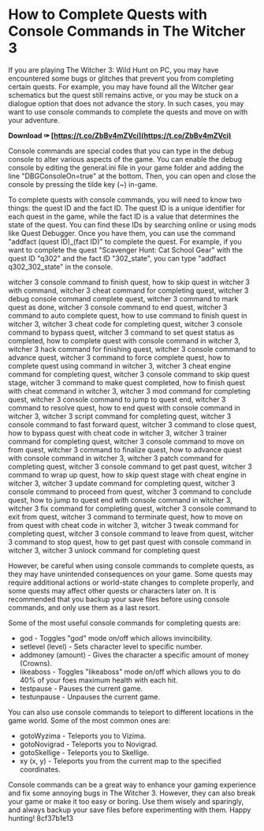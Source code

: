 # How to Complete Quests with Console Commands in The Witcher 3
 
If you are playing The Witcher 3: Wild Hunt on PC, you may have encountered some bugs or glitches that prevent you from completing certain quests. For example, you may have found all the Witcher gear schematics but the quest still remains active, or you may be stuck on a dialogue option that does not advance the story. In such cases, you may want to use console commands to complete the quests and move on with your adventure.
 
**Download ✑ [https://t.co/ZbBv4mZVci](https://t.co/ZbBv4mZVci)**


 
Console commands are special codes that you can type in the debug console to alter various aspects of the game. You can enable the debug console by editing the general.ini file in your game folder and adding the line "DBGConsoleOn=true" at the bottom. Then, you can open and close the console by pressing the tilde key (~) in-game.
 
To complete quests with console commands, you will need to know two things: the quest ID and the fact ID. The quest ID is a unique identifier for each quest in the game, while the fact ID is a value that determines the state of the quest. You can find these IDs by searching online or using mods like Quest Debugger. Once you have them, you can use the command "addfact (quest ID)\_(fact ID)" to complete the quest. For example, if you want to complete the quest "Scavenger Hunt: Cat School Gear" with the quest ID "q302" and the fact ID "302\_state", you can type "addfact q302\_302\_state" in the console.
 
witcher 3 console command to finish quest,  how to skip quest in witcher 3 with command,  witcher 3 cheat command for completing quest,  witcher 3 debug console command complete quest,  witcher 3 command to mark quest as done,  witcher 3 console command to end quest,  witcher 3 command to auto complete quest,  how to use command to finish quest in witcher 3,  witcher 3 cheat code for completing quest,  witcher 3 console command to bypass quest,  witcher 3 command to set quest status as completed,  how to complete quest with console command in witcher 3,  witcher 3 hack command for finishing quest,  witcher 3 console command to advance quest,  witcher 3 command to force complete quest,  how to complete quest using command in witcher 3,  witcher 3 cheat engine command for completing quest,  witcher 3 console command to skip quest stage,  witcher 3 command to make quest completed,  how to finish quest with cheat command in witcher 3,  witcher 3 mod command for completing quest,  witcher 3 console command to jump to quest end,  witcher 3 command to resolve quest,  how to end quest with console command in witcher 3,  witcher 3 script command for completing quest,  witcher 3 console command to fast forward quest,  witcher 3 command to close quest,  how to bypass quest with cheat code in witcher 3,  witcher 3 trainer command for completing quest,  witcher 3 console command to move on from quest,  witcher 3 command to finalize quest,  how to advance quest with console command in witcher 3,  witcher 3 patch command for completing quest,  witcher 3 console command to get past quest,  witcher 3 command to wrap up quest,  how to skip quest stage with cheat engine in witcher 3,  witcher 3 update command for completing quest,  witcher 3 console command to proceed from quest,  witcher 3 command to conclude quest,  how to jump to quest end with console command in witcher 3,  witcher 3 fix command for completing quest,  witcher 3 console command to exit from quest,  witcher 3 command to terminate quest,  how to move on from quest with cheat code in witcher 3,  witcher 3 tweak command for completing quest,  witcher 3 console command to leave from quest,  witcher 3 command to stop quest,  how to get past quest with console command in witcher 3,  witcher 3 unlock command for completing quest
 
However, be careful when using console commands to complete quests, as they may have unintended consequences on your game. Some quests may require additional actions or world-state changes to complete properly, and some quests may affect other quests or characters later on. It is recommended that you backup your save files before using console commands, and only use them as a last resort.
  
Some of the most useful console commands for completing quests are:
 
- god - Toggles "god" mode on/off which allows invincibility.
- setlevel (level) - Sets character level to specific number.
- addmoney (amount) - Gives the character a specific amount of money (Crowns).
- likeaboss - Toggles "likeaboss" mode on/off which allows you to do 40% of your foes maximum health with each hit.
- testpause - Pauses the current game.
- testunpause - Unpauses the current game.

You can also use console commands to teleport to different locations in the game world. Some of the most common ones are:

- gotoWyzima - Teleports you to Vizima.
- gotoNovigrad - Teleports you to Novigrad.
- gotoSkellige - Teleports you to Skellige.
- xy (x, y) - Teleports you from the current map to the specified coordinates.

Console commands can be a great way to enhance your gaming experience and fix some annoying bugs in The Witcher 3. However, they can also break your game or make it too easy or boring. Use them wisely and sparingly, and always backup your save files before experimenting with them. Happy hunting!
 8cf37b1e13
 
